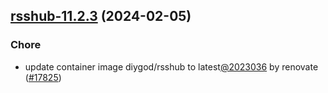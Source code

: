 

## [rsshub-11.2.3](https://github.com/truecharts/charts/compare/rsshub-11.2.2...rsshub-11.2.3) (2024-02-05)

### Chore



- update container image diygod/rsshub to latest[@2023036](https://github.com/2023036) by renovate ([#17825](https://github.com/truecharts/charts/issues/17825))